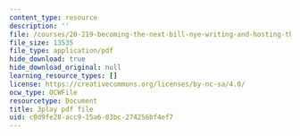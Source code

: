 ```yaml
---
content_type: resource
description: ''
file: /courses/20-219-becoming-the-next-bill-nye-writing-and-hosting-the-educational-show-january-iap-2015/c0d9fe28acc915a603bc274256bf4ef7_gb80yhA2o4A.pdf
file_size: 13535
file_type: application/pdf
hide_download: true
hide_download_original: null
learning_resource_types: []
license: https://creativecommons.org/licenses/by-nc-sa/4.0/
ocw_type: OCWFile
resourcetype: Document
title: 3play pdf file
uid: c0d9fe28-acc9-15a6-03bc-274256bf4ef7
---
```

